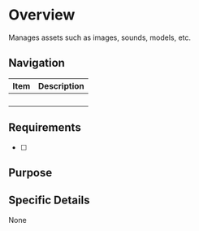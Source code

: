 # Overview

Manages assets such as images, sounds, models, etc.

## Navigation

| Item | Description |
|------|-------------|
|      |             |
|      |             |
|      |             |
|      |             |

## Requirements

- [ ] 

## Purpose


## Specific Details

None